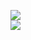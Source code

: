 [![](https://img.shields.io/badge/Made%20With-Github%20Spray-lightgrey.svg?style=for-the-badge&logo=github)](https://github.com/Annihil/github-spray#3481)  
[![](https://i.imgur.com/2DrTn0Z.gif)](https://github.com/Annihil/github-spray)